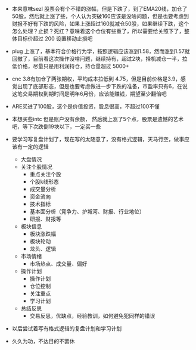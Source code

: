 - 本来意味sezl 股票会有个不错的涨幅，但是下跌了，到了EMA20线，加仓了50股，然后就上涨了些，个人认为突破160应该是没啥问题，但是也要考虑到财报不好有下跌的风险，如果上涨超过160就减仓50股，如果继续下跌，这个怎么处理？止损？死扛？意味着这个仓位有些重了，所以需要给关照下了，整体目标价超过 200 设置移动止损吧
- plug 上涨了，基本符合价格行为学，按照逻辑应该涨到1.58，然而涨到1.57就回撤了，目前看这次操作没啥问题，继续持有，超过2块，择机减仓一半，拉低价格，尽量只是用利润持仓，持仓量超过 5000+
- cnc 3.8有加仓了两张期权，平均成本拉低到 4.75，但是目前价格是3.9，感觉出现了底部形态，但是也要考虑做进一步下跌的准备，市盈率只有6，在说这笔交易期权到期时间是明年6月份，应该能赚钱，期望至少翻倍吧
- ARE买进了100股，这个是价值投资，股息很高，不超过100不懂
- 本想买些intc 但是账户没有余额， 然后就上涨了5个点，股票是遗憾的艺术吧，等下次跌倒19块以下，一定买一些
- 要学习写复盘计划了，现在写的太随意了，没有格式逻辑，天马行空，做事应该有一定的逻辑
	- 大盘情况
	- 关注个股情况
		- 重点关注个股
		- 个股k线形态
		- 成交量分析
		- 资金流向
		- 技术指标
		- 基本面分析（竞争力、护城河、财报、行业地位）
		- 研报、财报等
	- 板块信息
		- 板块涨跌幅
		- 板块轮动
		- 龙头、逻辑
	- 市场情绪
		- 市场热点、成交量、偏好
	- 操作计划
		- 操作计划
		- 仓位控制
		- 关注重点
		- 学习计划
	- 总结反思
		- 交易反思，优缺点，经验教训，如何避免犯同样的错误

- 以后尝试着写有格式逻辑的复盘计划和学习计划
- 久久为功，不达目的不罢休